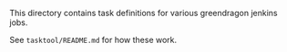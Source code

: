 This directory contains task definitions for various greendragon jenkins jobs.

See `tasktool/README.md` for how these work.
